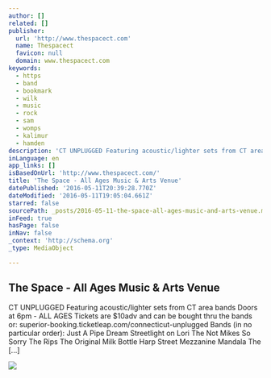 ```yaml
---
author: []
related: []
publisher:
  url: 'http://www.thespacect.com'
  name: Thespacect
  favicon: null
  domain: www.thespacect.com
keywords:
  - https
  - band
  - bookmark
  - wilk
  - music
  - rock
  - sam
  - womps
  - kalimur
  - hamden
description: 'CT UNPLUGGED Featuring acoustic/lighter sets from CT area bands Doors at 6pm - ALL AGES Tickets are $10adv and can be bought thru the bands or: superior-booking.ticketleap.com/connecticut-unplugged Bands (in no particular order): Just A Pipe Dream Streetlight on Lori The Not Mikes So Sorry The Rips The Original Milk Bottle Harp Street Mezzanine Mandala The [...]'
inLanguage: en
app_links: []
isBasedOnUrl: 'http://www.thespacect.com/'
title: 'The Space - All Ages Music & Arts Venue'
datePublished: '2016-05-11T20:39:28.770Z'
dateModified: '2016-05-11T19:05:04.661Z'
starred: false
sourcePath: _posts/2016-05-11-the-space-all-ages-music-and-arts-venue.md
inFeed: true
hasPage: false
inNav: false
_context: 'http://schema.org'
_type: MediaObject

---
```

<article style=""><h1>The Space - All Ages Music &amp; Arts Venue</h1><p>CT UNPLUGGED Featuring acoustic/lighter sets from CT area bands Doors at 6pm - ALL AGES Tickets are $10adv and can be bought thru the bands or: superior-booking.ticketleap.com/connecticut-unplugged Bands (in no particular order): Just A Pipe Dream Streetlight on Lori The Not Mikes So Sorry The Rips The Original Milk Bottle Harp Street Mezzanine Mandala The [...]</p><img src="http://thespacect.com/wp-content/uploads/2016/04/05-14-16-CT2.jpg" /></article>